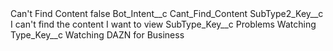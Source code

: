 <?xml version="1.0" encoding="UTF-8"?>
<CustomMetadata xmlns="http://soap.sforce.com/2006/04/metadata" xmlns:xsi="http://www.w3.org/2001/XMLSchema-instance" xmlns:xsd="http://www.w3.org/2001/XMLSchema">
    <label>Can&apos;t Find Content</label>
    <protected>false</protected>
    <values>
        <field>Bot_Intent__c</field>
        <value xsi:type="xsd:string">Cant_Find_Content</value>
    </values>
    <values>
        <field>SubType2_Key__c</field>
        <value xsi:type="xsd:string">I can&apos;t find the content I want to view</value>
    </values>
    <values>
        <field>SubType_Key__c</field>
        <value xsi:type="xsd:string">Problems Watching</value>
    </values>
    <values>
        <field>Type_Key__c</field>
        <value xsi:type="xsd:string">Watching DAZN for Business</value>
    </values>
</CustomMetadata>
